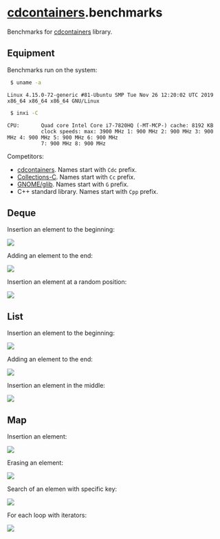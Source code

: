 # [cdcontainers](https://github.com/maksimandrianov/cdcontainers).benchmarks

Benchmarks for [cdcontainers](https://github.com/maksimandrianov/cdcontainers) library.

## Equipment
Benchmarks run on the system:
```sh
 $ uname -a
```
```
Linux 4.15.0-72-generic #81-Ubuntu SMP Tue Nov 26 12:20:02 UTC 2019 x86_64 x86_64 x86_64 GNU/Linux
```

```sh
 $ inxi -C
```
```
CPU:       Quad core Intel Core i7-7820HQ (-MT-MCP-) cache: 8192 KB
           clock speeds: max: 3900 MHz 1: 900 MHz 2: 900 MHz 3: 900 MHz 4: 900 MHz 5: 900 MHz 6: 900 MHz
           7: 900 MHz 8: 900 MHz
```

Competitors:
* [cdcontainers](https://github.com/maksimandrianov/cdcontainers). Names start with `Cdc` prefix.
* [Collections-C](https://github.com/srdja/Collections-C). Names start with `Cc` prefix.
* [GNOME/glib](https://github.com/GNOME/glib). Names start with `G` prefix.
* C++ standard library. Names start with `Cpp` prefix.

## Deque

Insertion an element to the beginning:

![](https://raw.githubusercontent.com/maksimandrianov/cdcontainers.benchmarks/master/_graphs/_bench_deque_PushFront.svg?sanitize=true)


Adding an element to the end:

![](https://raw.githubusercontent.com/maksimandrianov/cdcontainers.benchmarks/master/_graphs/_bench_deque_PushBack.svg?sanitize=true)


Insertion an element at a random position:

![](https://raw.githubusercontent.com/maksimandrianov/cdcontainers.benchmarks/master/_graphs/_bench_deque_InsertRandPos.svg?sanitize=true)


## List

Insertion an element to the beginning:

![](https://raw.githubusercontent.com/maksimandrianov/cdcontainers.benchmarks/master/_graphs/_bench_list_PushFront.svg?sanitize=true)


Adding an element to the end:

![](https://raw.githubusercontent.com/maksimandrianov/cdcontainers.benchmarks/master/_graphs/_bench_list_PushBack.svg?sanitize=true)


Insertion an element in the middle:

![](https://raw.githubusercontent.com/maksimandrianov/cdcontainers.benchmarks/master/_graphs/_bench_list_InsertMid.svg?sanitize=true)


## Map

Insertion an element:

![](https://raw.githubusercontent.com/maksimandrianov/cdcontainers.benchmarks/master/_graphs/_bench_map_Insert.svg?sanitize=true)

Erasing an element:

![](https://raw.githubusercontent.com/maksimandrianov/cdcontainers.benchmarks/master/_graphs/_bench_map_Remove.svg?sanitize=true)

Search of an elemen with specific key:

![](https://raw.githubusercontent.com/maksimandrianov/cdcontainers.benchmarks/master/_graphs/_bench_map_Search.svg?sanitize=true)

For each loop with iterators:

![](https://raw.githubusercontent.com/maksimandrianov/cdcontainers.benchmarks/master/_graphs/_bench_map_ItTraversal.svg?sanitize=true)






